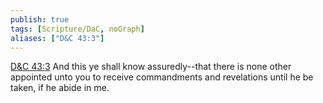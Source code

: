 ```yaml
---
publish: true
tags: [Scripture/DaC, noGraph]
aliases: ["D&C 43:3"]
---
```

[D&C 43:3](https://churchofjesuschrist.org/study/scriptures/dc-testament/dc/43?lang=eng&id=p3#p3) And this ye shall know assuredly--that there is none other appointed unto you to receive commandments and revelations until he be taken, if he abide in me.
